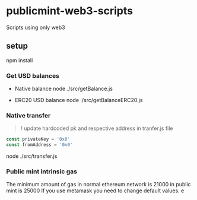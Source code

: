 # publicmint-web3-scripts

Scripts using only web3

## setup

npm install

### Get USD balances

- Native balance
node ./src/getBalance.js

- ERC20 USD balance
node ./src/getBalanceERC20.js

### Native transfer

> ! update hardcoded pk and respective address in tranfer.js file

```js
const privateKey = '0x0'
const fromAddress = '0x0' 
```

node ./src/transfer.js

### Public mint intrinsic gas

The minimum amount of gas in normal ethereum network is 21000 in public mint is 25000
If you use metamask you need to change default values.
e
